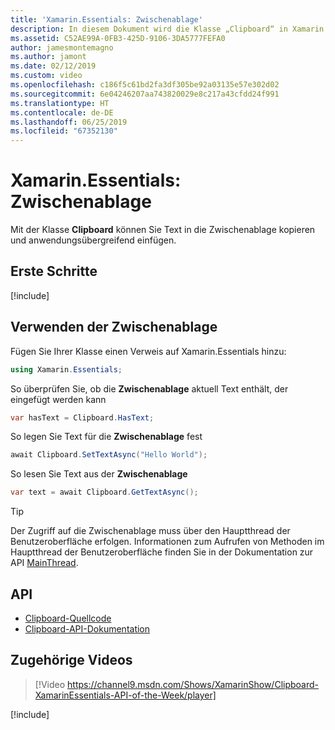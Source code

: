 ```yaml
---
title: 'Xamarin.Essentials: Zwischenablage'
description: In diesem Dokument wird die Klasse „Clipboard“ in Xamarin.Essentials beschrieben, mit der Sie Text in die Zwischenablage kopieren und anwendungsübergreifend einfügen können.
ms.assetid: C52AE99A-0FB3-425D-9106-3DA5777FEFA0
author: jamesmontemagno
ms.author: jamont
ms.date: 02/12/2019
ms.custom: video
ms.openlocfilehash: c186f5c61bd2fa3df305be92a03135e57e302d02
ms.sourcegitcommit: 6e04246207aa743820029e8c217a43cfdd24f991
ms.translationtype: HT
ms.contentlocale: de-DE
ms.lasthandoff: 06/25/2019
ms.locfileid: "67352130"
---
```

# <a name="xamarinessentials-clipboard"></a>Xamarin.Essentials: Zwischenablage

Mit der Klasse **Clipboard** können Sie Text in die Zwischenablage kopieren und anwendungsübergreifend einfügen.

## <a name="get-started"></a>Erste Schritte

[!include[](~/essentials/includes/get-started.md)]

## <a name="using-clipboard"></a>Verwenden der Zwischenablage

Fügen Sie Ihrer Klasse einen Verweis auf Xamarin.Essentials hinzu:

```csharp
using Xamarin.Essentials;
```

So überprüfen Sie, ob die **Zwischenablage** aktuell Text enthält, der eingefügt werden kann

```csharp
var hasText = Clipboard.HasText;
```

So legen Sie Text für die **Zwischenablage** fest

```csharp
await Clipboard.SetTextAsync("Hello World");
```

So lesen Sie Text aus der **Zwischenablage**

```csharp
var text = await Clipboard.GetTextAsync();
```

> [!TIP]
> Der Zugriff auf die Zwischenablage muss über den Hauptthread der Benutzeroberfläche erfolgen. Informationen zum Aufrufen von Methoden im Hauptthread der Benutzeroberfläche finden Sie in der Dokumentation zur API [MainThread](~/essentials/main-thread.md).

## <a name="api"></a>API

- [Clipboard-Quellcode](https://github.com/xamarin/Essentials/tree/master/Xamarin.Essentials/Clipboard)
- [Clipboard-API-Dokumentation](xref:Xamarin.Essentials.Clipboard)

## <a name="related-video"></a>Zugehörige Videos

> [!Video https://channel9.msdn.com/Shows/XamarinShow/Clipboard-XamarinEssentials-API-of-the-Week/player]

[!include[](~/essentials/includes/xamarin-show-essentials.md)]
